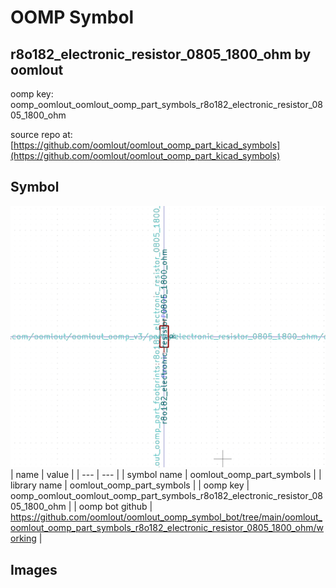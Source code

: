 # OOMP Symbol  
## r8o182_electronic_resistor_0805_1800_ohm  by oomlout  
  
oomp key: oomp_oomlout_oomlout_oomp_part_symbols_r8o182_electronic_resistor_0805_1800_ohm  
  
source repo at: [https://github.com/oomlout/oomlout_oomp_part_kicad_symbols](https://github.com/oomlout/oomlout_oomp_part_kicad_symbols)  
## Symbol  
  
[![working.png](working_600.png)](working.png)  
| name | value | 
| --- | --- | 
| symbol name | oomlout_oomp_part_symbols | 
| library name | oomlout_oomp_part_symbols | 
| oomp key | oomp_oomlout_oomlout_oomp_part_symbols_r8o182_electronic_resistor_0805_1800_ohm | 
| oomp bot github | https://github.com/oomlout/oomlout_oomp_symbol_bot/tree/main/oomlout_oomlout_oomp_part_symbols_r8o182_electronic_resistor_0805_1800_ohm/working | 
## Images  
